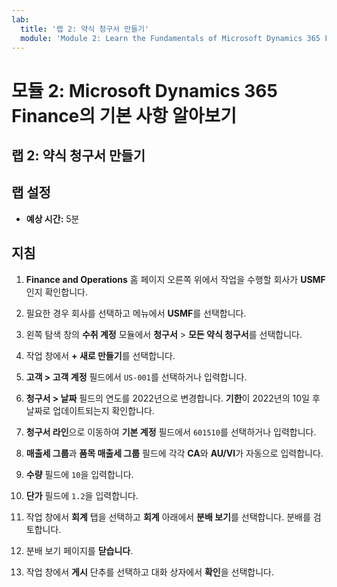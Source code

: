 ```yaml
---
lab:
  title: '랩 2: 약식 청구서 만들기'
  module: 'Module 2: Learn the Fundamentals of Microsoft Dynamics 365 Finance'
---
```


# 모듈 2: Microsoft Dynamics 365 Finance의 기본 사항 알아보기

## 랩 2: 약식 청구서 만들기

## 랩 설정

   - **예상 시간:** 5분

## 지침

1.  **Finance and Operations** 홈 페이지 오른쪽 위에서 작업을 수행할 회사가 **USMF**인지 확인합니다. 

2.  필요한 경우 회사를 선택하고 메뉴에서 **USMF**를 선택합니다. 

3.  왼쪽 탐색 창의 **수취 계정** 모듈에서 **청구서** > **모든 약식 청구서**를 선택합니다. 

4.  작업 창에서 **+ 새로 만들기**를 선택합니다. 

5.  **고객 > 고객 계정** 필드에서 `US-001`를 선택하거나 입력합니다.

6.  **청구서 > 날짜** 필드의 연도를 2022년으로 변경합니다. **기한**이 2022년의 10일 후 날짜로 업데이트되는지 확인합니다. 

7.  **청구서 라인**으로 이동하여 **기본 계정** 필드에서 `601510`를 선택하거나 입력합니다. 

8.  **매출세 그룹**과 **품목 매출세 그룹** 필드에 각각 **CA**와 **AU/VI**가 자동으로 입력합니다. 

9.  **수량** 필드에 `10`을 입력합니다. 

10. **단가** 필드에 `1.2`을 입력합니다. 

11.  작업 창에서 **회계** 탭을 선택하고 **회계** 아래에서 **분배 보기**를 선택합니다. 분배를 검토합니다. 

12. 분배 보기 페이지를 **닫습니다**. 

13. 작업 창에서 **게시** 단추를 선택하고 대화 상자에서 **확인**을 선택합니다. 

